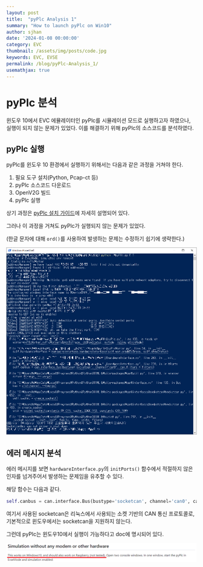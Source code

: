 ```yaml
---
layout: post
title:  "pyPlc Analysis 1"
summary: "How to launch pyPlc on Win10"
author: sjhan
date: '2024-01-08 00:00:00'
category: EVC
thumbnail: /assets/img/posts/code.jpg
keywords: EVC, EVSE
permalink: /blog/pyPlc-Analysis_1/
usemathjax: true
---
```


# pyPlc 분석
윈도우 10에서 EVC 에뮬레이터인 pyPlc를 시뮬레이션 모드로 실행하고자 하였으나, 실행이 되지 않는 문제가 있었다. 이를 해결하기 위해 pyPlc의 소스코드를 분석하였다.

## pyPlc 실행
pyPlc를 윈도우 10 환경에서 실행하기 위해서는 다음과 같은 과정을 거쳐야 한다.
1. 필요 도구 설치(Python, Pcap-ct 등)
2. pyPlc 소스코드 다운로드
3. OpenV2G 빌드
4. pyPlc 실행

상기 과정은 [pyPlc 설치 가이드](https://github.com/uhi22/pyPLC/blob/4f96593177a138994036c2742d455b6481d5f5a4/doc/installation_on_windows.md)에 자세히 설명되어 있다.

그러나 이 과정을 거쳐도 pyPlc가 실행되지 않는 문제가 있었다.

(한글 문자에 대해 `ord()`를 사용하여 발생하는 문제는 수정하기 쉽기에 생략한다.)

![Error 01](/assets/img/posts/pyplc/error_01.png)

## 에러 메시지 분석
에러 메시지를 보면 `hardwareInterface.py`의 `initPorts()` 함수에서 적절하지 않은 인자를 넘겨주어서 발생하는 문제임을 유추할 수 있다.

해당 함수는 다음과 같다.
```python
self.canbus = can.interface.Bus(bustype='socketcan', channel='can0', can_filters=filters)
```

여기서 사용된 socketcan은 리눅스에서 사용되는 소켓 기반의 CAN 통신 프로토콜로, 기본적으로 윈도우에서는 socketcan을 지원하지 않는다.

그런데 pyPlc는 윈도우10에서 실행이 가능하다고 doc에 명시되어 있다.

![Doc 01](/assets/img/posts/pyplc/doc_01.png)

